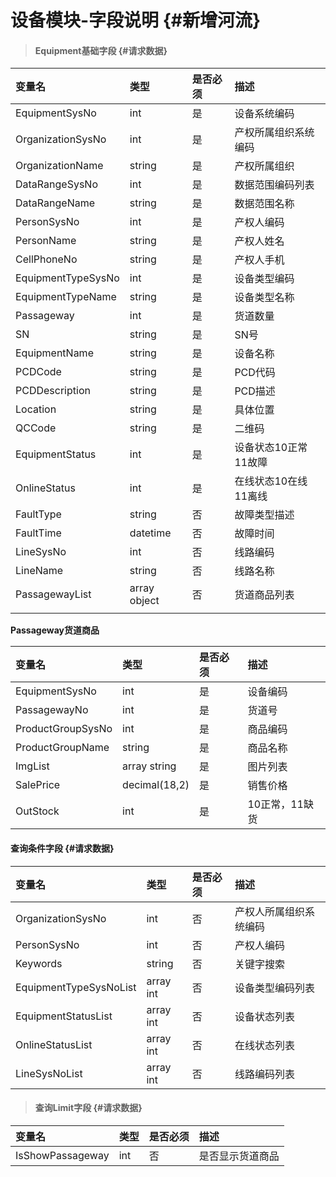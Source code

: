 # 设备模块-字段说明 {#新增河流}

> #### Equipment基础字段 {#请求数据}

| 变量名 | 类型 | 是否必须 | 描述 |
| :--- | :--- | :--- | :--- |
| EquipmentSysNo | int | 是 | 设备系统编码 |
| OrganizationSysNo | int | 是 | 产权所属组织系统编码 |
| OrganizationName | string | 是 | 产权所属组织 |
| DataRangeSysNo | int | 是 | 数据范围编码列表 |
| DataRangeName | string | 是 | 数据范围名称 |
| PersonSysNo | int | 是 | 产权人编码 |
| PersonName | string | 是 | 产权人姓名 |
| CellPhoneNo | string | 是 | 产权人手机 |
| EquipmentTypeSysNo | int | 是 | 设备类型编码 |
| EquipmentTypeName | string | 是 | 设备类型名称 |
| Passageway | int | 是 | 货道数量 |
| SN | string | 是 | SN号 |
| EquipmentName | string | 是 | 设备名称 |
| PCDCode | string | 是 | PCD代码 |
| PCDDescription | string | 是 | PCD描述 |
| Location | string | 是 | 具体位置 |
| QCCode | string | 是 | 二维码 |
| EquipmentStatus | int | 是 | 设备状态10正常 11故障 |
| OnlineStatus | int | 是 | 在线状态10在线 11离线 |
| FaultType | string | 否 | 故障类型描述 |
| FaultTime | datetime | 否 | 故障时间 |
| LineSysNo | int | 否 | 线路编码 |
| LineName | string | 否 | 线路名称 |
| PassagewayList | array object | 否 | 货道商品列表 |
|  |  |  |  |

**Passageway货道商品**

| 变量名 | 类型 | 是否必须 | 描述 |
| :--- | :--- | :--- | :--- |
| EquipmentSysNo | int | 是 | 设备编码 |
| PassagewayNo | int | 是 | 货道号 |
| ProductGroupSysNo | int | 是 | 商品编码 |
| ProductGroupName | string | 是 | 商品名称 |
| ImgList | array string | 是 | 图片列表 |
| SalePrice | decimal\(18,2\) | 是 | 销售价格 |
| OutStock | int | 是 | 10正常，11缺货 |

#### 查询条件字段 {#请求数据}

| 变量名 | 类型 | 是否必须 | 描述 |
| :--- | :--- | :--- | :--- |
| OrganizationSysNo | int | 否 | 产权人所属组织系统编码 |
| PersonSysNo | int | 否 | 产权人编码 |
| Keywords | string | 否 | 关键字搜索 |
| EquipmentTypeSysNoList | array int | 否 | 设备类型编码列表 |
| EquipmentStatusList | array int | 否 | 设备状态列表 |
| OnlineStatusList | array int | 否 | 在线状态列表 |
| LineSysNoList | array int | 否 | 线路编码列表 |

> #### 查询Limit字段 {#请求数据}

| 变量名 | 类型 | 是否必须 | 描述 |
| :--- | :--- | :--- | :--- |
| IsShowPassageway | int | 否 | 是否显示货道商品 |



